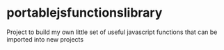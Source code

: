 # portablejsfunctionslibrary
Project to build my own little set of useful javascript functions that can be imported into new projects
